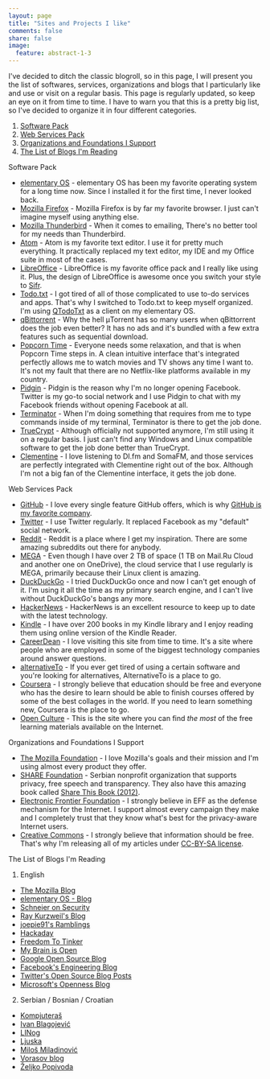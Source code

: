 ```yaml
---
layout: page
title: "Sites and Projects I like"
comments: false
share: false
image:
  feature: abstract-1-3
---  
```


I've decided to ditch the classic blogroll, so in this page, I will present you the list of softwares, services, organizations and blogs that I particularly like and use or visit on a regular basis. This page is regularly updated, so keep an eye on it from time to time. I have to warn you that this is a pretty big list, so I've decided to organize it in four different categories.

1. <a href="#software">Software Pack</a>
2. <a href="#web-services">Web Services Pack</a>
3. <a href="#organizations">Organizations and Foundations I Support</a>
4. <a href="#blogs">The List of Blogs I'm Reading</a>

<a name="software">Software Pack</a>

* [elementary OS](http://elementaryos.org/) - elementary OS has been my favorite operating system for a long time now. Since I installed it for the first time, I never looked back.
* [Mozilla Firefox](https://affiliates.mozilla.org/referral/69489/) - Mozilla Firefox is by far my favorite browser. I just can't imagine myself using anything else.
* [Mozilla Thunderbird](https://www.mozilla.org/en-US/thunderbird/) - When it comes to emailing, There's no better tool for my needs than Thunderbird.
* [Atom](https://atom.io/) - Atom is my favorite text editor. I use it for pretty much everything. It practically replaced my text editor, my IDE and my Office suite in most of the cases.
* [LibreOffice](https://www.libreoffice.org/) - LibreOffice is my favorite office pack and I really like using it. Plus, the design of LibreOffice is awesome once you switch your style to [Sifr](http://www.webupd8.org/2014/01/libreoffice-42-released-with-new.html).
* [Todo.txt](http://todotxt.com/) - I got tired of all of those complicated to use to-do services and apps. That's why I switched to Todo.txt to keep myself organized. I'm using [QTodoTxt](https://github.com/mNantern/QTodoTxt) as a client on my elementary OS.
* [qBittorrent](http://www.qbittorrent.org/) - Why the hell μTorrent has so many users when qBittorrent does the job even better? It has no ads and it's bundled with a few extra features such as sequential download.
* [Popcorn Time](http://popcorntime.io/) - Everyone needs some relaxation, and that is when Popcorn Time steps in. A clean intuitive interface that's integrated perfectly allows me to watch movies and TV shows any time I want to. It's not my fault that there are no Netflix-like platforms available in my country.
* [Pidgin](http://pidgin.im/) - Pidgin is the reason why I'm no longer opening Facebook. Twitter is my go-to social network and I use Pidgin to chat with my Facebook friends without opening Facebook at all.
* [Terminator](http://gnometerminator.blogspot.com/p/introduction.html) - When I'm doing something that requires from me to type commands inside of my terminal, Terminator is there to get the job done.
* [TrueCrypt](https://truecrypt.ch/) - Although officially not supported anymore, I'm still using it on a regular basis. I just can't find any Windows and Linux compatible software to get the job done better than TrueCrypt.
* [Clementine](https://www.clementine-player.org/) - I love listening to DI.fm and SomaFM, and those services are perfectly integrated with Clementine right out of the box. Although I'm not a big fan of the Clementine interface, it gets the job done.

<a name="web-services">Web Services Pack</a>

* [GitHub](https://github.com/) - I love every single feature GitHub offers, which is why [GitHub is my favorite company](http://r3bl.github.io/en/why-github-is-my-favorite-company/).
* [Twitter](https://twitter.com/) - I use Twitter regularly. It replaced Facebook as my "default" social network.
* [Reddit](https://www.reddit.com/) - Reddit is a place where I get my inspiration. There are some amazing subreddits out there for anybody.
* [MEGA](https://mega.co.nz/) - Even though I have over 2 TB of space (1 TB on Mail.Ru Cloud and another one on OneDrive), the cloud service that I use regularly is MEGA, primarily because their Linux client is amazing.
* [DuckDuckGo](https://duckduckgo.com/) - I tried DuckDuckGo once and now I can't get enough of it. I'm using it all the time as my primary search engine, and I can't live without DuckDuckGo's bangs any more.
* [HackerNews](https://news.ycombinator.com/news) - HackerNews is an excellent resource to keep up to date with the latest technology.
* [Kindle](https://read.amazon.com/) - I have over 200 books in my Kindle library and I enjoy reading them using online version of the Kindle Reader.
* [CareerDean](http://careerdean.com/) - I love visiting this site from time to time. It's a site where people who are employed in some of the biggest technology companies around answer questions.
* [alternativeTo](http://alternativeto.net/) - If you ever get tired of using a certain software and you're looking for alternatives, AlternativeTo is a place to go.
* [Coursera](https://www.coursera.org/) - I strongly believe that education should be free and everyone who has the desire to learn should be able to finish courses offered by some of the best collages in the world. If you need to learn something new, Coursera is the place to go.
* [Open Culture](http://www.openculture.com/) - This is the site where you can find _the most_ of the free learning materials available on the Internet.

<a name="organizations">Organizations and Foundations I Support</a>

* [The Mozilla Foundation](https://www.mozilla.org/en-US/) - I love Mozilla's goals and their mission and I'm using almost every product they offer.
* [SHARE Foundation](http://sharedefense.org/) - Serbian nonprofit organization that supports privacy, free speech and transparency. They also have this amazing book called [Share This Book (2012)](http://www.shareconference.net/en/news/share-book).
* [Electronic Frontier Foundation](https://www.eff.org/) - I strongly believe in EFF as the defense mechanism for the Internet. I support almost every campaign they make and I completely trust that they know what's best for the privacy-aware Internet users.
* [Creative Commons](http://creativecommons.org/) - I strongly believe that information should be free. That's why I'm releasing all of my articles under [CC-BY-SA license](http://creativecommons.org/licenses/by-sa/4.0/).

<a name="blogs">The List of Blogs I'm Reading</a>

1. English
  * [The Mozilla Blog](http://blog.mozilla.org/)
  * [elementary OS - Blog](http://blog.elementaryos.org/)
  * [Schneier on Security](https://www.schneier.com/)
  * [Ray Kurzweil's Blog](http://www.kurzweilai.net/blog)
  * [joepie91's Ramblings](http://cryto.net/~joepie91/blog/)
  * [Hackaday](http://hackaday.com/)
  * [Freedom To Tinker](https://freedom-to-tinker.com/)
  * [My Brain is Open](https://kintali.wordpress.com/)
  * [Google Open Source Blog](http://www.google-opensource.blogspot.com/)
  * [Facebook's Engineering Blog](https://code.facebook.com/posts/)
  * [Twitter's Open Source Blog Posts](https://blog.twitter.com/tags/open-source)
  * [Microsoft's Openness Blog](http://openness.microsoft.com/blog/)

2. Serbian / Bosnian / Croatian
  * [Kompjuteraš](http://kompjuteras.com/)
  * [Ivan Blagojević](http://ivanblagojevic.com/)
  * [LINog](http://linog.info/)
  * [Ljuska](http://ljuska.net/)
  * [Miloš Miladinović](http://www.milosmiladinovic.com/)
  * [Vorasov blog](http://hrblog.ivoras.net/)
  * [Željko Popivoda](http://zeljko.popivoda.com/)
